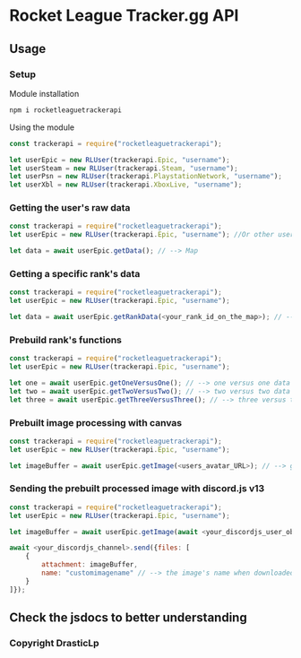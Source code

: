 # Rocket League Tracker.gg API

## Usage

### Setup

Module installation
```sh
npm i rocketleaguetrackerapi
```

Using the module
```js
const trackerapi = require("rocketleaguetrackerapi");

let userEpic = new RLUser(trackerapi.Epic, "username");
let userSteam = new RLUser(trackerapi.Steam, "username");
let userPsn = new RLUser(trackerapi.PlaystationNetwork, "username");
let userXbl = new RLUser(trackerapi.XboxLive, "username");
```

### Getting the user's raw data
```js
const trackerapi = require("rocketleaguetrackerapi");
let userEpic = new RLUser(trackerapi.Epic, "username"); //Or other userType

let data = await userEpic.getData(); // --> Map
```

### Getting a specific rank's data
```js
const trackerapi = require("rocketleaguetrackerapi");
let userEpic = new RLUser(trackerapi.Epic, "username");

let data = await userEpic.getRankData(<your_rank_id_on_the_map>); // --> Gives the rank's name, the elo and the icon
```

### Prebuild rank's functions
```js
const trackerapi = require("rocketleaguetrackerapi");
let userEpic = new RLUser(trackerapi.Epic, "username");

let one = await userEpic.getOneVersusOne(); // --> one versus one data
let two = await userEpic.getTwoVersusTwo(); // --> two versus two data
let three = await userEpic.getThreeVersusThree(); // --> three versus three data
```

### Prebuilt image processing with canvas
```js
const trackerapi = require("rocketleaguetrackerapi");
let userEpic = new RLUser(trackerapi.Epic, "username");

let imageBuffer = await userEpic.getImage(<users_avatar_URL>); // --> give a buffer that has the image's data
```

### Sending the prebuilt processed image with discord.js v13
```js
const trackerapi = require("rocketleaguetrackerapi");
let userEpic = new RLUser(trackerapi.Epic, "username");

let imageBuffer = await userEpic.getImage(await <your_discordjs_user_object>.avatarURL());

await <your_discordjs_channel>.send({files: [
    {
        attachment: imageBuffer,
        name: "customimagename" // --> the image's name when downloaded from discord
    }
]});
```

## Check the jsdocs to better understanding

### Copyright DrasticLp